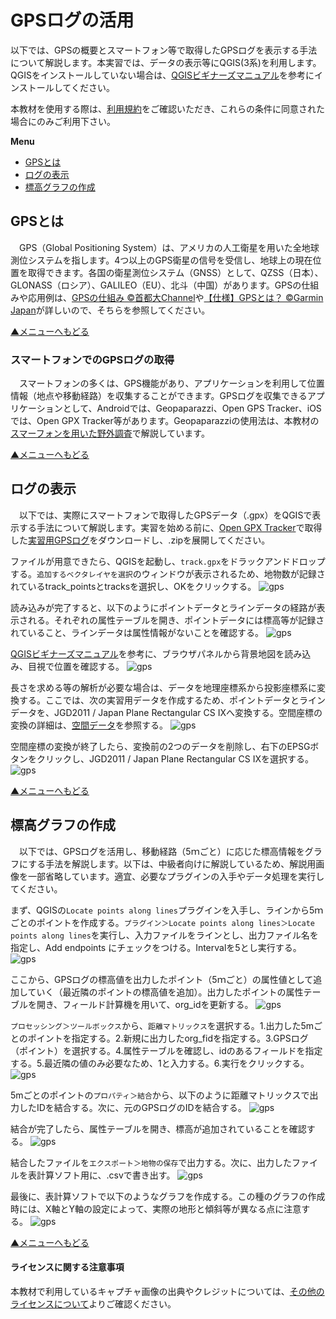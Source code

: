 # GPSログの活用
以下では、GPSの概要とスマートフォン等で取得したGPSログを表示する手法について解説します。本実習では、データの表示等にQGIS(3系)を利用します。QGISをインストールしていない場合は、[QGISビギナーズマニュアル]を参考にインストールしてください。

本教材を使用する際は、[利用規約]をご確認いただき、これらの条件に同意された場合にのみご利用下さい。

**Menu**
- [GPSとは](#gpsとは)
- [ログの表示](#ログの表示)
- [標高グラフの作成](#標高グラフの作成)

## GPSとは
　GPS（Global Positioning System）は、アメリカの人工衛星を用いた全地球測位システムを指します。4つ以上のGPS衛星の信号を受信し、地球上の現在位置を取得できます。各国の衛星測位システム（GNSS）として、QZSS（日本）、GLONASS（ロシア）、GALILEO（EU）、北斗（中国）があります。GPSの仕組みや応用例は、[GPSの仕組み ©首都大Channel](https://www.youtube.com/watch?v=3oYW8iyQtgc)や[【仕様】GPSとは？ ©Garmin Japan](https://www.youtube.com/watch?v=oBQMV1D2eKA)が詳しいので、そちらを参照してください。

[▲メニューへもどる]

### スマートフォンでのGPSログの取得
　スマートフォンの多くは、GPS機能があり、アプリケーションを利用して位置情報（地点や移動経路）を収集することができます。GPSログを収集できるアプリケーションとして、Androidでは、Geopaparazzi、Open GPS Tracker、iOSでは、Open GPX Tracker等があります。Geopaparazziの使用法は、本教材の[スマーフォンを用いた野外調査]で解説しています。

[▲メニューへもどる]

## ログの表示
　以下では、実際にスマートフォンで取得したGPSデータ（.gpx）をQGISで表示する手法について解説します。実習を始める前に、[Open GPX Tracker](http://www.merlos.org/iOS-Open-GPX-Tracker/)で取得した[実習用GPSログ]をダウンロードし、.zipを展開してください。

[実習用GPSログ]:https://github.com/gis-oer/datasets/raw/master/track.zip

ファイルが用意できたら、QGISを起動し、`track.gpx`をドラックアンドドロップする。`追加するベクタレイヤを選択`のウィンドウが表示されるため、地物数が記録されているtrack_pointsとtracksを選択し、OKをクリックする。
![gps](./pic/gps_pic1.png)

読み込みが完了すると、以下のようにポイントデータとラインデータの経路が表示される。それぞれの属性テーブルを開き、ポイントデータには標高等が記録されていること、ラインデータは属性情報がないことを確認する。
![gps](./pic/gps_pic2.png)

[QGISビギナーズマニュアル]を参考に、ブラウザパネルから背景地図を読み込み、目視で位置を確認する。
![gps](./pic/gps_pic3.png)

長さを求める等の解析が必要な場合は、データを地理座標系から投影座標系に変換する。ここでは、次の実習用データを作成するため、ポイントデータとラインデータを、JGD2011 / Japan Plane Rectangular CS IXへ変換する。空間座標の変換の詳細は、[空間データ]を参照する。
![gps](./pic/gps_pic4.png)

空間座標の変換が終了したら、変換前の2つのデータを削除し、右下のEPSGボタンをクリックし、JGD2011 / Japan Plane Rectangular CS IXを選択する。
![gps](./pic/gps_pic5.png)

[▲メニューへもどる]

## 標高グラフの作成
　以下では、GPSログを活用し、移動経路（5ｍごと）に応じた標高情報をグラフにする手法を解説します。以下は、中級者向けに解説しているため、解説用画像を一部省略しています。適宜、必要なプラグインの入手やデータ処理を実行してください。

まず、QGISの`Locate points along lines`プラグインを入手し、ラインから5ｍごとのポイントを作成する。`プラグイン＞Locate points along lines＞Locate points along lines`を実行し、入力ファイルをラインとし、出力ファイル名を指定し、Add endpoints にチェックをつける。Intervalを5とし実行する。
![gps](./pic/gps_pic6.png)

ここから、GPSログの標高値を出力したポイント（5ｍごと）の属性値として追加していく（最近隣のポイントの標高値を追加）。出力したポイントの属性テーブルを開き、フィールド計算機を用いて、org_idを更新する。
![gps](./pic/gps_pic7.png)

`プロセッシング＞ツールボックス`から、`距離マトリックス`を選択する。1.出力した5mごとのポイントを指定する。2.新規に出力したorg_fidを指定する。3.GPSログ（ポイント）を選択する。4.属性テーブルを確認し、idのあるフィールドを指定する。5.最近隣の値のみ必要なため、1と入力する。6.実行をクリックする。
![gps](./pic/gps_pic8.png)

5mごとのポイントの`プロパティ＞結合`から、以下のように距離マトリックスで出力したIDを結合する。次に、元のGPSログのIDを結合する。
![gps](./pic/gps_pic9.png)

結合が完了したら、属性テーブルを開き、標高が追加されていることを確認する。
![gps](./pic/gps_pic10.png)

結合したファイルを`エクスポート＞地物の保存`で出力する。次に、出力したファイルを表計算ソフト用に、.csvで書き出す。
![gps](./pic/gps_pic11.png)

最後に、表計算ソフトで以下のようなグラフを作成する。この種のグラフの作成時には、X軸とY軸の設定によって、実際の地形と傾斜等が異なる点に注意する。
![gps](./pic/gps_pic12.png)

[▲メニューへもどる]

#### ライセンスに関する注意事項
本教材で利用しているキャプチャ画像の出典やクレジットについては、[その他のライセンスについて]よりご確認ください。

[その他のライセンスについて]:../../license.md
[▲メニューへもどる]:./gps.md#Menu

[GISの基本概念]:../../00/00.md
[QGISビギナーズマニュアル]:../../QGIS/QGIS.md
[ラスタデータの分析]:../../15/15.md
[既存データの地図データと属性データ]:../../07/07.md
[ラスタタイル]:../../web_gis/rastertile/rastertile.md
[利用規約]:../../policy.md
[利用規約]:../../../policy.md
[その他のライセンスについて]:../../license.md
[よくある質問とエラー]:../../questions/questions.md

[GISの基本概念]:../../00/00.md
[QGISビギナーズマニュアル]:../../QGIS/QGIS.md
[GRASSビギナーズマニュアル]:../../GRASS/GRASS.md
[リモートセンシングとその解析]:../../06/06.md
[既存データの地図データと属性データ]:../../07/07.md
[空間データ]:../../08/08.md
[空間データベース]:../../09/09.md
[空間データの統合・修正]:../../10/10.md
[基本的な空間解析]:../../11/11.md
[ネットワーク分析]:../../12/12.md
[領域分析]:../../13/13.md
[点データの分析]:../../14/14.md
[ラスタデータの分析]:../../15/15.md
[傾向面分析]:../../16/16.md
[空間的自己相関]:../../17/17.md
[空間補間]:../../18/18.md
[空間相関分析]:../../19/19.md
[空間分析におけるスケール]:../../20/20.md
[視覚的伝達]:../../21/21.md
[参加型GISと社会貢献]:../../26/26.md

[地理院地図]:https://maps.gsi.go.jp
[e-Stat]:https://www.e-stat.go.jp/
[国土数値情報]:http://nlftp.mlit.go.jp/ksj/
[基盤地図情報]:http://www.gsi.go.jp/kiban/
[地理院タイル]:http://maps.gsi.go.jp/development/ichiran.html

[スマーフォンを用いた野外調査]:../../equipment/mobile/mobile.md
